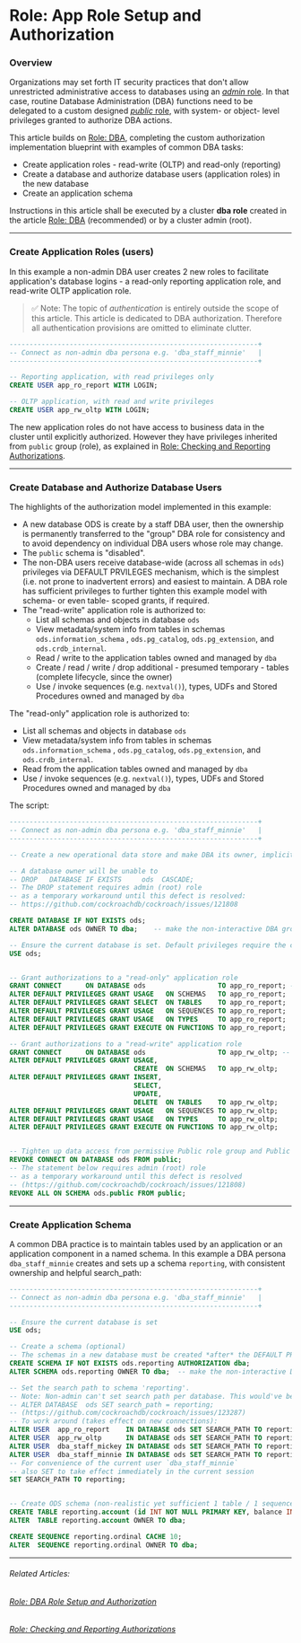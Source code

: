 # Role: App Role Setup and Authorization

### Overview

Organizations may set forth IT security practices that don't allow unrestricted administrative access to databases using an [*admin* role](https://www.cockroachlabs.com/docs/stable/security-reference/authorization#admin-role). In that case, routine Database Administration (DBA) functions need to be delegated to a custom designed [*public* role](https://www.cockroachlabs.com/docs/stable/security-reference/authorization#public-role), with system- or object- level privileges granted to authorize DBA actions.

This article builds on [Role: DBA](../system-overview/role-dba.md), completing the custom authorization implementation blueprint with examples of common DBA tasks:

- Create application roles - read-write (OLTP) and read-only (reporting)
- Create a database and authorize database users (application roles) in the new database
- Create an application schema

Instructions in this article shall be executed by a cluster **dba role** created in the article [Role: DBA](../system-overview/role-dba.md) (recommended) or by a cluster admin (root).





------

### Create Application Roles (users)

In this example a non-admin DBA user creates 2 new roles to facilitate application's database logins - a read-only reporting application role, and read-write OLTP application role.



> ✅ Note: The topic of *authentication* is entirely outside the scope of this article.
> This article is dedicated to DBA authorization. Therefore all authentication provisions are omitted to eliminate clutter.



```sql
--------------------------------------------------------------+
-- Connect as non-admin dba persona e.g. 'dba_staff_minnie'   |
--------------------------------------------------------------+

-- Reporting application, with read privileges only
CREATE USER app_ro_report WITH LOGIN;

-- OLTP application, with read and write privileges
CREATE USER app_rw_oltp WITH LOGIN;
```

The new application roles do not have access to business data in the cluster until explicitly authorized. However they have privileges inherited from `public` group (role), as explained in [Role: Checking and Reporting Authorizations](../system-overview/role-privileges.md#nuanced-points-about-roles-and-privileges).





------

### Create Database and Authorize Database Users

The highlights of the authorization model implemented in this example:

- A new database ODS is create by a staff DBA user, then the ownership is permanently transferred to the "group" DBA role for consistency and to avoid dependency on individual DBA users whose role may change.
- The `public` schema is "disabled".
- The non-DBA users receive database-wide (across all schemas in `ods`) privileges  via DEFAULT PRVILEGES mechanism, which is the simplest (i.e. not prone to inadvertent errors) and easiest to maintain. A DBA role has sufficient privileges to further tighten this example model with schema- or even table- scoped grants, if required. 
- The "read-write" application role is authorized to:
  - List all schemas and objects in database `ods`
  - View metadata/system info from tables in schemas  `ods.information_schema` , `ods.pg_catalog`, `ods.pg_extension`, and `ods.crdb_internal`.
  - Read / write to the application tables owned and managed by `dba`
  - Create / read / write / drop additional - presumed temporary - tables (complete lifecycle, since the owner)
  - Use / invoke sequences (e.g. `nextval()`), types, UDFs and Stored Procedures owned and managed by `dba`

The "read-only" application role is authorized to:

- List all schemas and objects in database `ods`
- View metadata/system info from tables in schemas  `ods.information_schema` , `ods.pg_catalog`, `ods.pg_extension`, and `ods.crdb_internal`.
- Read from the application tables owned and managed by `dba`
- Use / invoke sequences (e.g. `nextval()`), types, UDFs and Stored Procedures owned and managed by `dba`

The script:

```sql
--------------------------------------------------------------+
-- Connect as non-admin dba persona e.g. 'dba_staff_minnie'   |
--------------------------------------------------------------+

-- Create a new operational data store and make DBA its owner, implicitly - with ALL PRIVILEGES

-- A database owner will be unable to
-- DROP   DATABASE IF EXISTS     ods  CASCADE;
-- The DROP statement requires admin (root) role
-- as a temporary workaround until this defect is resolved:
-- https://github.com/cockroachdb/cockroach/issues/121808

CREATE DATABASE IF NOT EXISTS ods;
ALTER DATABASE ods OWNER TO dba;    -- make the non-interactive DBA group (role) the owner! 

-- Ensure the current database is set. Default privileges require the current database context.
USE ods;


-- Grant authorizations to a "read-only" application role
GRANT CONNECT      ON DATABASE ods                  TO app_ro_report; -- e.g. show schemas; show tables;
ALTER DEFAULT PRIVILEGES GRANT USAGE   ON SCHEMAS   TO app_ro_report;
ALTER DEFAULT PRIVILEGES GRANT SELECT  ON TABLES    TO app_ro_report;
ALTER DEFAULT PRIVILEGES GRANT USAGE   ON SEQUENCES TO app_ro_report;
ALTER DEFAULT PRIVILEGES GRANT USAGE   ON TYPES     TO app_ro_report;
ALTER DEFAULT PRIVILEGES GRANT EXECUTE ON FUNCTIONS TO app_ro_report;

-- Grant authorizations to a "read-write" application role
GRANT CONNECT      ON DATABASE ods                  TO app_rw_oltp; -- e.g. show schemas; show tables;
ALTER DEFAULT PRIVILEGES GRANT USAGE,
                               CREATE  ON SCHEMAS   TO app_rw_oltp;
ALTER DEFAULT PRIVILEGES GRANT INSERT,
                               SELECT,
                               UPDATE,
                               DELETE  ON TABLES    TO app_rw_oltp;
ALTER DEFAULT PRIVILEGES GRANT USAGE   ON SEQUENCES TO app_rw_oltp;
ALTER DEFAULT PRIVILEGES GRANT USAGE   ON TYPES     TO app_rw_oltp;
ALTER DEFAULT PRIVILEGES GRANT EXECUTE ON FUNCTIONS TO app_rw_oltp;


-- Tighten up data access from permissive Public role group and Public schemas
REVOKE CONNECT ON DATABASE ods FROM public;
-- The statement below requires admin (root) role
-- as a temporary workaround until this defect is resolved
-- (https://github.com/cockroachdb/cockroach/issues/121808)
REVOKE ALL ON SCHEMA ods.public FROM public;
```





------

### Create Application Schema

A common DBA practice is to maintain tables used by an application or an application component in a named schema. In this example a DBA persona `dba_staff_minnie`  creates and sets up a schema `reporting`, with consistent ownership and helpful search_path:



```sql
--------------------------------------------------------------+
-- Connect as non-admin dba persona e.g. 'dba_staff_minnie'   |
--------------------------------------------------------------+

-- Ensure the current database is set
USE ods;

-- Create a schema (optional)
-- The schemas in a new database must be created *after* the DEFAULT PRIVILEGES are set
CREATE SCHEMA IF NOT EXISTS ods.reporting AUTHORIZATION dba;
ALTER SCHEMA ods.reporting OWNER TO dba;  -- make the non-interactive DBA group (role) the owner!

-- Set the search path to schema 'reporting'.
-- Note: Non-admin can't set search path per database. This would've been helpful but requires admin:
-- ALTER DATABASE  ods SET search_path = reporting;
-- (https://github.com/cockroachdb/cockroach/issues/123287)
-- To work around (takes effect on new connections):
ALTER USER  app_ro_report    IN DATABASE ods SET SEARCH_PATH TO reporting;
ALTER USER  app_rw_oltp      IN DATABASE ods SET SEARCH_PATH TO reporting;
ALTER USER  dba_staff_mickey IN DATABASE ods SET SEARCH_PATH TO reporting;
ALTER USER  dba_staff_minnie IN DATABASE ods SET SEARCH_PATH TO reporting;
-- For convenience of the current user `dba_staff_minnie`
-- also SET to take effect immediately in the current session
SET SEARCH_PATH TO reporting;


-- Create ODS schema (non-realistic yet sufficient 1 table / 1 sequence example)
CREATE TABLE reporting.account (id INT NOT NULL PRIMARY KEY, balance INT NOT NULL);
ALTER  TABLE reporting.account OWNER TO dba;

CREATE SEQUENCE reporting.ordinal CACHE 10;
ALTER  SEQUENCE reporting.ordinal OWNER TO dba;
```





------

###### Related Articles:

###### 	 [Role: DBA Role Setup and Authorization](../system-overview/role-dba.md)

###### 	[Role: Checking and Reporting Authorizations](../system-overview/role-privileges.md)

